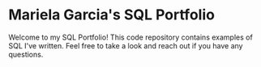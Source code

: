 # Mariela Garcia's SQL Portfolio

Welcome to my SQL Portfolio! This code repository contains examples of SQL I've written. Feel free to take a look and reach out if you have any questions.
